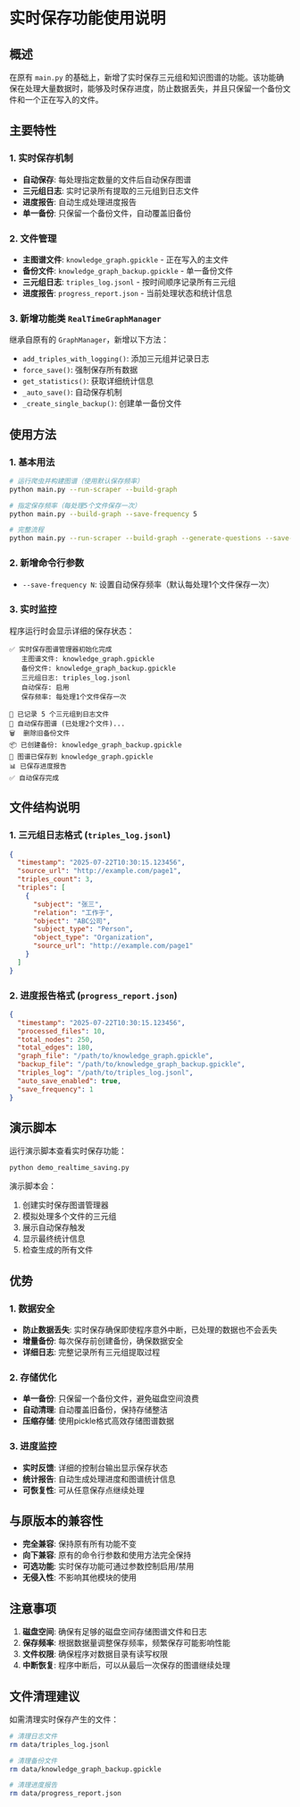 # 实时保存功能使用说明

## 概述

在原有 `main.py` 的基础上，新增了实时保存三元组和知识图谱的功能。该功能确保在处理大量数据时，能够及时保存进度，防止数据丢失，并且只保留一个备份文件和一个正在写入的文件。

## 主要特性

### 1. 实时保存机制
- **自动保存**: 每处理指定数量的文件后自动保存图谱
- **三元组日志**: 实时记录所有提取的三元组到日志文件
- **进度报告**: 自动生成处理进度报告
- **单一备份**: 只保留一个备份文件，自动覆盖旧备份

### 2. 文件管理
- **主图谱文件**: `knowledge_graph.gpickle` - 正在写入的主文件
- **备份文件**: `knowledge_graph_backup.gpickle` - 单一备份文件
- **三元组日志**: `triples_log.jsonl` - 按时间顺序记录所有三元组
- **进度报告**: `progress_report.json` - 当前处理状态和统计信息

### 3. 新增功能类 `RealTimeGraphManager`
继承自原有的 `GraphManager`，新增以下方法：
- `add_triples_with_logging()`: 添加三元组并记录日志
- `force_save()`: 强制保存所有数据
- `get_statistics()`: 获取详细统计信息
- `_auto_save()`: 自动保存机制
- `_create_single_backup()`: 创建单一备份文件

## 使用方法

### 1. 基本用法
```bash
# 运行爬虫并构建图谱（使用默认保存频率）
python main.py --run-scraper --build-graph

# 指定保存频率（每处理5个文件保存一次）
python main.py --build-graph --save-frequency 5

# 完整流程
python main.py --run-scraper --build-graph --generate-questions --save-frequency 3
```

### 2. 新增命令行参数
- `--save-frequency N`: 设置自动保存频率（默认每处理1个文件保存一次）

### 3. 实时监控
程序运行时会显示详细的保存状态：
```
✅ 实时保存图谱管理器初始化完成
   主图谱文件: knowledge_graph.gpickle
   备份文件: knowledge_graph_backup.gpickle
   三元组日志: triples_log.jsonl
   自动保存: 启用
   保存频率: 每处理1个文件保存一次

📝 已记录 5 个三元组到日志文件
💾 自动保存图谱 (已处理2个文件)...
🗑️  删除旧备份文件
📦 已创建备份: knowledge_graph_backup.gpickle
💾 图谱已保存到 knowledge_graph.gpickle
📊 已保存进度报告
✅ 自动保存完成
```

## 文件结构说明

### 1. 三元组日志格式 (`triples_log.jsonl`)
```json
{
  "timestamp": "2025-07-22T10:30:15.123456",
  "source_url": "http://example.com/page1",
  "triples_count": 3,
  "triples": [
    {
      "subject": "张三",
      "relation": "工作于", 
      "object": "ABC公司",
      "subject_type": "Person",
      "object_type": "Organization",
      "source_url": "http://example.com/page1"
    }
  ]
}
```

### 2. 进度报告格式 (`progress_report.json`)
```json
{
  "timestamp": "2025-07-22T10:30:15.123456",
  "processed_files": 10,
  "total_nodes": 250,
  "total_edges": 180,
  "graph_file": "/path/to/knowledge_graph.gpickle",
  "backup_file": "/path/to/knowledge_graph_backup.gpickle",
  "triples_log": "/path/to/triples_log.jsonl",
  "auto_save_enabled": true,
  "save_frequency": 1
}
```

## 演示脚本

运行演示脚本查看实时保存功能：
```bash
python demo_realtime_saving.py
```

演示脚本会：
1. 创建实时保存图谱管理器
2. 模拟处理多个文件的三元组
3. 展示自动保存触发
4. 显示最终统计信息
5. 检查生成的所有文件

## 优势

### 1. 数据安全
- **防止数据丢失**: 实时保存确保即使程序意外中断，已处理的数据也不会丢失
- **增量备份**: 每次保存前创建备份，确保数据安全
- **详细日志**: 完整记录所有三元组提取过程

### 2. 存储优化
- **单一备份**: 只保留一个备份文件，避免磁盘空间浪费
- **自动清理**: 自动覆盖旧备份，保持存储整洁
- **压缩存储**: 使用pickle格式高效存储图谱数据

### 3. 进度监控
- **实时反馈**: 详细的控制台输出显示保存状态
- **统计报告**: 自动生成处理进度和图谱统计信息
- **可恢复性**: 可从任意保存点继续处理

## 与原版本的兼容性

- **完全兼容**: 保持原有所有功能不变
- **向下兼容**: 原有的命令行参数和使用方法完全保持
- **可选功能**: 实时保存功能可通过参数控制启用/禁用
- **无侵入性**: 不影响其他模块的使用

## 注意事项

1. **磁盘空间**: 确保有足够的磁盘空间存储图谱文件和日志
2. **保存频率**: 根据数据量调整保存频率，频繁保存可能影响性能
3. **文件权限**: 确保程序对数据目录有读写权限
4. **中断恢复**: 程序中断后，可以从最后一次保存的图谱继续处理

## 文件清理建议

如需清理实时保存产生的文件：
```bash
# 清理日志文件
rm data/triples_log.jsonl

# 清理备份文件  
rm data/knowledge_graph_backup.gpickle

# 清理进度报告
rm data/progress_report.json
```
